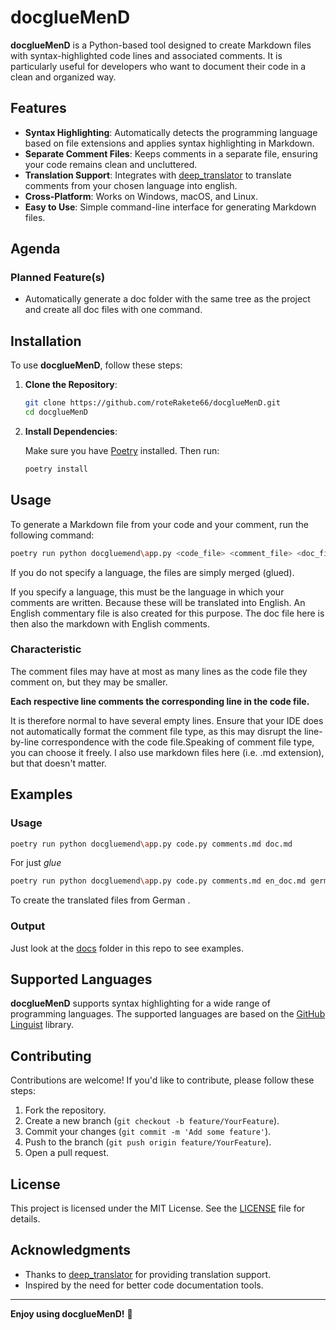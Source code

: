 # docglueMenD

**docglueMenD** is a Python-based tool designed to create Markdown files with syntax-highlighted code lines and associated comments. It is particularly useful for developers who want to document their code in a clean and organized way.

## Features

- **Syntax Highlighting**: Automatically detects the programming language based on file extensions and applies syntax highlighting in Markdown.
- **Separate Comment Files**: Keeps comments in a separate file, ensuring your code remains clean and uncluttered.
- **Translation Support**: Integrates with [deep_translator](https://github.com/nidhaloff/deep-translator) to translate comments from your chosen language into english.
- **Cross-Platform**: Works on Windows, macOS, and Linux.
- **Easy to Use**: Simple command-line interface for generating Markdown files.

## Agenda

### Planned Feature(s)
- Automatically generate a doc folder with the same tree as the project and create all doc files with one command.

## Installation

To use **docglueMenD**, follow these steps:

1. **Clone the Repository**:
   ```bash
   git clone https://github.com/roteRakete66/docglueMenD.git
   cd docglueMenD
   ```
2. **Install Dependencies**:

   Make sure you have [Poetry](https://python-poetry.org/) installed. Then run:
   ```bash
   poetry install
   ```

## Usage

To generate a Markdown file from your code and your comment, run the following command:
```bash
poetry run python docgluemend\app.py <code_file> <comment_file> <doc_file> [language en_comment_out_file]
```
If you do not specify a language, the files are simply merged (glued).

If you specify a language, this must be the language in which your comments are written. Because these will be translated into English. An English commentary file is also created for this purpose. The doc file here is then also the markdown with English comments.

### Characteristic

The comment files may have at most as many lines as the code file they comment on, but they may be smaller.

**Each respective line comments the corresponding line in the code file.**

It is therefore normal to have several empty lines. Ensure that your IDE does not automatically format the comment file type, as this may disrupt the line-by-line correspondence with the code file.Speaking of comment file type, you can choose it freely. I also use markdown files here (i.e. .md extension), but that doesn't matter.

## Examples

### Usage

```bash
poetry run python docgluemend\app.py code.py comments.md doc.md 
```
For just *glue*

```bash
poetry run python docgluemend\app.py code.py comments.md en_doc.md german en_comments.md
```
To create the translated files from German .

### Output

Just look at the [docs](docs/) folder in this repo to see examples.

## Supported Languages

**docglueMenD** supports syntax highlighting for a wide range of programming languages. The supported languages are based on the [GitHub Linguist](https://github.com/github/linguist) library.

## Contributing

Contributions are welcome! If you'd like to contribute, please follow these steps:

1. Fork the repository.
2. Create a new branch (`git checkout -b feature/YourFeature`).
3. Commit your changes (`git commit -m 'Add some feature'`).
4. Push to the branch (`git push origin feature/YourFeature`).
5. Open a pull request.

## License

This project is licensed under the MIT License. See the [LICENSE](LICENSE) file for details.

## Acknowledgments

- Thanks to [deep_translator](https://github.com/nidhaloff/deep-translator) for providing translation support.
- Inspired by the need for better code documentation tools.

---

**Enjoy using docglueMenD!** 🚀
